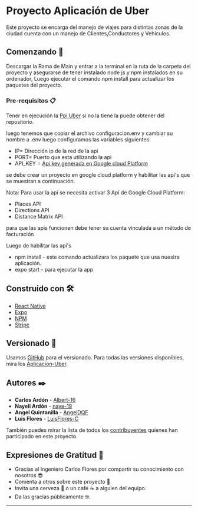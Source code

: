 # Proyecto Aplicación de Uber

Este proyecto se encarga del manejo de viajes para distintas zonas de la ciudad cuenta con un manejo de Clientes,Conductores y Vehículos.

## Comenzando 🚀

Descargar la Rama de Main y entrar a la terminal en la ruta de la carpeta del proyecto y asegurarse de tener instalado node js y npm instalados en su ordenador, Luego ejecutar el comando npm install para actualizar los paquetes del proyecto.

### Pre-requisitos 📋

Tener en ejecución la [Ppi Uber](git+https://github.com/Albert-16/Api_Uber.git")
si no la tiene la puede obtener del repositorio.

luego tenemos que copiar el archivo configuracion.env y cambiar su nombre a .env 
luego configuramos las variables siguientes:
* IP= Dirección ip de la red de la api
* PORT= Puerto que esta utilizando la api
* API_KEY = [Api key generada en Google cloud Platform](https://cloud.google.com/?hl=es)

se debe crear un proyecto en google cloud platform y habilitar las api's que se muestran a continuación.

Nota: Para usar la api se necesita activar 3 Api de Google Cloud Platform:
* Places API
* Directions API
* Distance Matrix API

para que las apis funcionen debe tener su cuenta vinculada a un método de facturación

Luego de habilitar las api's
* npm install - este comando actualizara los paquete que usa nuestra aplicación.
* expo start - para ejecutar la app

## Construido con 🛠️

* [React Native](https://reactnative.dev/) 
* [Expo](https://expo.dev/) 
* [NPM](https://www.npmjs.com/)
* [Stripe](https://stripe.com/es-us)


## Versionado 📌

Usamos [GitHub](https://github.com/) para el versionado. Para todas las versiones disponibles, 
mira los [Aplicacion-Uber](https://github.com/Albert-16/App_Uber.git).

## Autores ✒️

* **Carlos Ardón**  - [Albert-16](https://github.com/Albert-16)
* **Nayeli Ardón** - [naye-19](https://github.com/naye-19)
* **Angel Quintanilla**  - [AngelDQF](https://github.com/AngelDQF)
* **Luis Flores**  - [LuisFlores-C](https://github.com/Luis-FloresC)


También puedes mirar la lista de todos los [contribuyentes](https://github.com/Albert-16/App_Uber/graphs/contributors) 
quienes han participado en este proyecto. 

## Expresiones de Gratitud 🎁

* Gracias al Ingeniero Carlos Flores por compartir su conocimiento con nosotros 😎
* Comenta a otros sobre este proyecto 📢
* Invita una cerveza 🍺 o un café ☕ a alguien del equipo. 
* Da las gracias públicamente 🤓.

---
